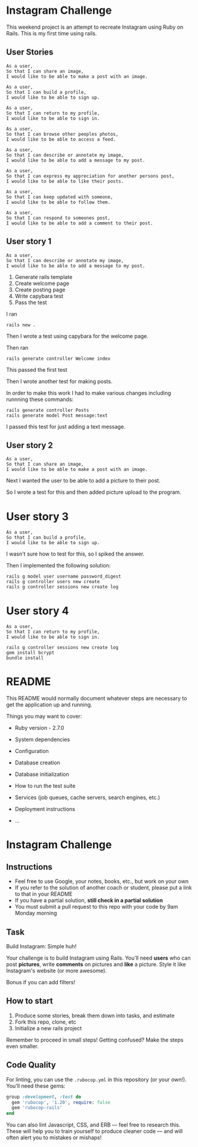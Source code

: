 # Instagram Challenge

This weekend project is an attempt to recreate Instagram using Ruby on Rails. This is my first time using rails.

## User Stories

```
As a user,
So that I can share an image,
I would like to be able to make a post with an image.

As a user,
So that I can build a profile,
I would like to be able to sign up.

As a user,
So that I can return to my profile,
I would like to be able to sign in.

As a user,
So that I can browse other peoples photos,
I would like to be able to access a feed.

As a user,
So that I can describe or annotate my image,
I would like to be able to add a message to my post.

As a user,
So that I can express my appreciation for another persons post,
I would like to be able to like their posts.

As a user,
So that I can keep updated with someone,
I would like to be able to follow them.

As a user,
So that I can respond to someones post,
I would like to be able to add a comment to their post.
```

## User story 1

```
As a user,
So that I can describe or annotate my image,
I would like to be able to add a message to my post.
```

1. Generate rails template
2. Create welcome page
3. Create posting page
4. Write capybara test
5. Pass the test

I ran
```
rails new .
```
Then I wrote a test using capybara for the welcome page.

Then ran
```
rails generate controller Welcome index
```
This passed the first test

Then I wrote another test for making posts.

In order to make this work I had to make various changes including runnning these commands:

```
rails generate controller Posts
rails generate model Post message:text
```
I passed this test for just adding a text message.

## User story 2

```
As a user,
So that I can share an image,
I would like to be able to make a post with an image.
```
Next I wanted the user to be able to add a picture to their post.

So I wrote a test for this and then added picture upload to the program.

# User story 3

```
As a user,
So that I can build a profile,
I would like to be able to sign up.
```

I wasn't sure how to test for this, so I spiked the answer.

Then I implemented the following solution:
```
rails g model user username password_digest
rails g controller users new create
rails g controller sessions new create log
```

# User story 4

```
As a user,
So that I can return to my profile,
I would like to be able to sign in.
```

```
rails g controller sessions new create log
gem install bcrypt
bundle install
```


# README

This README would normally document whatever steps are necessary to get the
application up and running.

Things you may want to cover:

* Ruby version - 2.7.0

* System dependencies

* Configuration

* Database creation

* Database initialization

* How to run the test suite

* Services (job queues, cache servers, search engines, etc.)

* Deployment instructions

* ...


Instagram Challenge
===================

## Instructions

* Feel free to use Google, your notes, books, etc., but work on your own
* If you refer to the solution of another coach or student, please put a link to that in your README
* If you have a partial solution, **still check in a partial solution**
* You must submit a pull request to this repo with your code by 9am Monday morning

## Task

Build Instagram: Simple huh!

Your challenge is to build Instagram using Rails. You'll need **users** who can post **pictures**, write **comments** on pictures and **like** a picture. Style it like Instagram's website (or more awesome).

Bonus if you can add filters!

## How to start

1. Produce some stories, break them down into tasks, and estimate
2. Fork this repo, clone, etc
3. Initialize a new rails project

Remember to proceed in small steps! Getting confused? Make the steps even smaller.

## Code Quality

For linting, you can use the `.rubocop.yml` in this repository (or your own!).
You'll need these gems:

```ruby
group :development, :test do
  gem 'rubocop', '1.20', require: false
  gem 'rubocop-rails'
end
```

You can also lint Javascript, CSS, and ERB — feel free to research this. These
will help you to train yourself to produce cleaner code — and will often alert
you to mistakes or mishaps!
